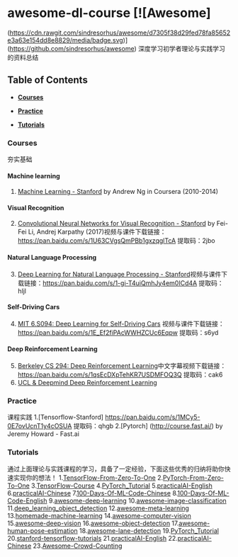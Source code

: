 # awesome-dl-course [![Awesome]
(https://cdn.rawgit.com/sindresorhus/awesome/d7305f38d29fed78fa85652e3a63e154dd8e8829/media/badge.svg)](https://github.com/sindresorhus/awesome)
深度学习初学者理论与实践学习的资料总结

## Table of Contents

* **[Courses](#courses)**  

* **[Practice](#practice)** 

* **[Tutorials](#tutorials)**

### Courses
夯实基础
#### Machine learning
1.  [Machine Learning - Stanford](https://class.coursera.org/ml-005) by Andrew Ng in Coursera (2010-2014) 
#### Visual Recognition
2.  [Convolutional Neural Networks for Visual Recognition - Stanford](http://vision.stanford.edu/teaching/cs231n/syllabus.html) by Fei-Fei Li, Andrej Karpathy (2017)视频与课件下载链接：https://pan.baidu.com/s/1U63CVgsQmPBb1gxzqglTcA 提取码：2jbo 
#### Natural Language Processing
3.  [Deep Learning for Natural Language Processing - Stanford](http://cs224d.stanford.edu/)视频与课件下载链接：https://pan.baidu.com/s/1-gi-T4uiQmhJy4em0ICd4A 提取码：hljl 
#### Self-Driving Cars
4.  [MIT 6.S094: Deep Learning for Self-Driving Cars](http://selfdrivingcars.mit.edu/) 视频与课件下载链接：https://pan.baidu.com/s/1E_Ef2fiPAcWWHZCUc6Eqpw 提取码：s6yd 
#### Deep Reinforcement Learning
5.  [Berkeley CS 294: Deep Reinforcement Learning](http://rll.berkeley.edu/deeprlcourse/)中文字幕视频下载链接：https://pan.baidu.com/s/1qsEcDXpTehKR7USDMFOQ3Q 提取码：cak6 
6.  [UCL & Deepmind Deep Reinforcement Learning](https://space.bilibili.com/74997410/)

### Practice
课程实践
1.[Tensorflow-Stanford] https://pan.baidu.com/s/1MCy5-0E7ovUcnT1y4cOSUA  提取码：qhgb
2.[Pytorch] (http://course.fast.ai/) by Jeremy Howard - Fast.ai

### Tutorials
通过上面理论与实践课程的学习，具备了一定经验，下面这些优秀的归纳将助你快速实现你的想法！
1.[TensorFlow-From-Zero-To-One](https://github.com/amusi/TensorFlow-From-Zero-To-One)
2.[PyTorch-From-Zero-To-One](https://github.com/amusi/PyTorch-From-Zero-To-One)
3.[TensorFlow-Course](https://github.com/machinelearningmindset/TensorFlow-Course)
4.[PyTorch_Tutorial](https://github.com/tensor-yu/PyTorch_Tutorial)
5.[practicalAI-English](https://github.com/GokuMohandas/practicalAI)
6.[practicalAI-Chinese](https://github.com/MLEveryday/practicalAI-cn)
7.[100-Days-Of-ML-Code-Chinese](https://github.com/MLEveryday/)
8.[100-Days-Of-ML-Code-English](https://github.com/Avik-Jain/100-Days-Of-ML-Code)
9.[awesome-deep-learning](https://github.com/ChristosChristofidis/awesome-deep-learning)
10.[awesome-image-classification](https://github.com/weiaicunzai/awesome-image-classification)
11.[deep_learning_object_detection](https://github.com/hoya012/deep_learning_object_detection)
12.[awesome-meta-learning](https://github.com/dragen1860/awesome-meta-learning)
13.[homemade-machine-learning](https://github.com/trekhleb/homemade-machine-learning)
14.[awesome-computer-vision](https://github.com/jbhuang0604/awesome-computer-vision)
15.[awesome-deep-vision](https://github.com/kjw0612/awesome-deep-vision)
16.[awesome-object-detection](https://github.com/amusi/awesome-object-detection)
17.[awesome-human-pose-estimation](https://github.com/cbsudux/awesome-human-pose-estimation)
18.[awesome-lane-detection](https://github.com/amusi/awesome-lane-detection)
19.[PyTorch_Tutorial](https://github.com/tensor-yu/PyTorch_Tutorial)
20.[stanford-tensorflow-tutorials](https://github.com/chiphuyen/stanford-tensorflow-tutorials)
21.[practicalAI-English](https://github.com/GokuMohandas/practicalAI)
22.[practicalAI-Chinese](https://github.com/MLEveryday/practicalAI-cn)
23.[Awesome-Crowd-Counting](https://github.com/gjy3035/Awesome-Crowd-Counting)

